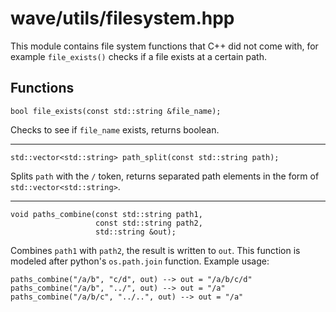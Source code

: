 # wave/utils/filesystem.hpp

This module contains file system functions that C++ did not come with, for example `file_exists()` checks if a file exists at a certain path.


## Functions

    bool file_exists(const std::string &file_name);

Checks to see if `file_name` exists, returns boolean.

---

    std::vector<std::string> path_split(const std::string path);

Splits `path` with the `/` token, returns separated path elements in the form of `std::vector<std::string>`.

---

    void paths_combine(const std::string path1,
                       const std::string path2,
                       std::string &out);

Combines `path1` with `path2`, the result is written to `out`. This function is modeled after python's `os.path.join` function. Example usage:

    paths_combine("/a/b", "c/d", out) --> out = "/a/b/c/d"
    paths_combine("/a/b", "../", out) --> out = "/a"
    paths_combine("/a/b/c", "../..", out) --> out = "/a"
